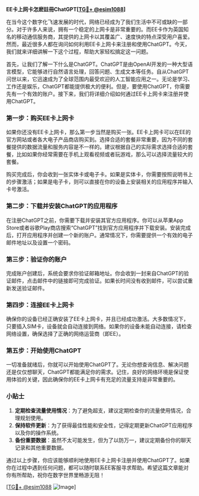 **EE卡上网卡怎麽註冊ChatGPT[[TG💪+ @esim1088](https://t.me/s/esim1088)]**

在当今这个数字化飞速发展的时代，网络已经成为了我们生活中不可或缺的一部分。对于许多人来说，拥有一个稳定的上网卡是非常重要的。而EE卡作为英国知名的移动通信服务商，其提供的上网卡以其覆盖广、速度快的特点深受用户喜爱。然而，最近很多人都在询问如何利用EE卡上网卡来注册和使用ChatGPT。今天，我们就来详细讲解一下这个过程，帮助大家轻松搞定这一问题。

首先，让我们了解一下什么是ChatGPT。ChatGPT是由OpenAI开发的一种大型语言模型，它能够进行自然语言处理，回答问题、生成文本等任务。自从ChatGPT问世以来，它迅速成为了全球范围内最受欢迎的人工智能应用之一。无论是学习、工作还是娱乐，ChatGPT都能提供极大的便利。但是，要使用ChatGPT，你需要先有一个有效的账户。接下来，我们将详细介绍如何通过EE卡上网卡来注册并使用ChatGPT。

### 第一步：购买EE卡上网卡

如果你还没有EE卡上网卡，那么第一步当然是购买一张。EE卡上网卡可以在EE的官方网站或者各大电子产品商店购买到。选择合适的套餐非常重要，因为不同的套餐提供的数据流量和服务内容是不一样的。建议根据自己的实际需求选择合适的套餐，比如如果你经常需要在手机上观看视频或者玩游戏，那么可以选择流量较大的套餐。

购买完成后，你会收到一张实体卡或电子卡。如果是实体卡，你需要按照说明书上的步骤激活；如果是电子卡，则可以直接在你的设备上安装相关的应用程序并输入卡号激活。

### 第二步：下载并安装ChatGPT的应用程序

在注册ChatGPT之前，你需要下载并安装其官方应用程序。你可以从苹果App Store或者谷歌Play商店搜索“ChatGPT”找到官方应用程序并下载安装。安装完成后，打开应用程序并创建一个新的账户。通常情况下，你需要提供一个有效的电子邮件地址以及设置一个密码。

### 第三步：验证你的账户

完成账户创建后，系统会要求你验证邮箱地址。你会收到一封来自ChatGPT的验证邮件，点击邮件中的链接即可完成验证。如果长时间没有收到邮件，可以尝试重新发送验证邮件。

### 第四步：连接EE卡上网卡

确保你的设备已经正确安装了EE卡上网卡，并且已经成功激活。大多数情况下，只要插入SIM卡，设备就会自动连接到网络。如果你的设备未能自动连接，请检查网络设置，确保选择了正确的网络运营商（即EE）。

### 第五步：开始使用ChatGPT

一切准备就绪后，你就可以开始使用ChatGPT了。无论你想查询信息、解决问题还是仅仅想聊天，ChatGPT都能满足你的需求。记住，良好的网络环境是保证使用体验的关键，因此确保你的EE卡上网卡有充足的流量支持是非常重要的。

### 小贴士

1. **定期检查流量使用情况**：为了避免超支，建议定期检查你的流量使用情况，合理规划使用。
2. **保持软件更新**：为了获得最佳性能和安全性，记得定期更新ChatGPT应用程序以及你的操作系统。
3. **备份重要数据**：虽然不太可能发生，但为了以防万一，建议定期备份你的聊天记录和其他重要数据。

通过以上步骤，你应该能够顺利地使用EE卡上网卡注册并使用ChatGPT了。如果你在过程中遇到任何问题，都可以随时联系EE客服寻求帮助。希望这篇文章能对你有所帮助，祝你在数字世界里畅游无阻！

[[TG💪+ @esim1088](https://t.me/s/esim1088) ![Image](https://i.postimg.cc/4NQfJmqS/Snipaste-2025-05-13-00-14-12.png)]